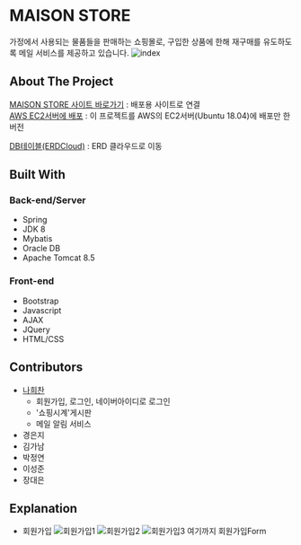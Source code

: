 <!-- 관리자아이디 admin
     관리자비밀번호 qwe123!

    유저아이디 qwer1234
    유저비밀번호 qwer1234! 
    
    프로젝트관련 구글 아이디 maisonRclass@google.com
                     비밀번호 maison123!
    
    상품들의 사진 저장한 곳 : nhchihi의 네이버블로그
    -->

# MAISON STORE

가정에서 사용되는 물품들을 판매하는 쇼핑몰로, 구입한 상품에 한해 재구매를 유도하도록 메일 서비스를 제공하고 있습니다.
![index](https://user-images.githubusercontent.com/33804909/109511298-3da19b00-7ae6-11eb-8917-cbd4e45481df.PNG)

## About The Project

[MAISON STORE 사이트 바로가기](http://rclass.iptime.org:9999/20AM_MAISON_final/) : 배포용 사이트로 연결  
[AWS EC2서버에 배포](http://54.180.118.180:8080/maisonHeechan/) : 이 프로젝트를 AWS의 EC2서버(Ubuntu 18.04)에 배포만 한 버전

[DB테이블(ERDCloud)](https://www.erdcloud.com/d/xXG7BEH2ykMKEKYHz) : ERD 클라우드로 이동

## Built With

### Back-end/Server

- Spring
- JDK 8
- Mybatis
- Oracle DB
- Apache Tomcat 8.5

### Front-end
 
- Bootstrap
- Javascript
- AJAX
- JQuery
- HTML/CSS   

## Contributors

- [나희찬](https://github.com/naheechan)
  - 회원가입, 로그인, 네이버아이디로 로그인
  - '쇼핑시계'게시판
  - 메일 알림 서비스
- 경은지
- 김가남
- 박정연
- 이성준
- 장대은

## Explanation

- 회원가입
![회원가입1](https://user-images.githubusercontent.com/33804909/111795884-f8190680-890a-11eb-809d-9061bf997e44.PNG)
![회원가입2](https://user-images.githubusercontent.com/33804909/111796465-8bead280-890b-11eb-99c0-f25b52e3a72d.PNG)
![회원가입3](https://user-images.githubusercontent.com/33804909/111796499-94dba400-890b-11eb-9f34-a0e8809b0d20.PNG)
여기까지 회원가입Form









